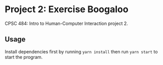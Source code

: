 # Project 2: Exercise Boogaloo

CPSC 484: Intro to Human-Computer Interaction project 2.

## Usage

Install dependencies first by running `yarn install` then run `yarn start` to start the program.